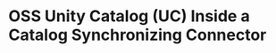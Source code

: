 <!-- SPDX-License-Identifier: CC-BY-4.0 -->
<!-- Copyright Contributors to the Egeria project. -->

# OSS Unity Catalog (UC) Inside a Catalog Synchronizing Connector